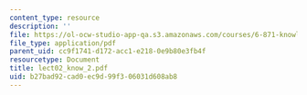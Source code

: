 ```yaml
---
content_type: resource
description: ''
file: https://ol-ocw-studio-app-qa.s3.amazonaws.com/courses/6-871-knowledge-based-applications-systems-spring-2005/b27bad92cad0ec9d99f306031d608ab8_lect02_know_2.pdf
file_type: application/pdf
parent_uid: cc9f1741-d172-acc1-e218-0e9b80e3fb4f
resourcetype: Document
title: lect02_know_2.pdf
uid: b27bad92-cad0-ec9d-99f3-06031d608ab8
---
```

